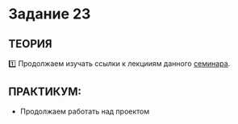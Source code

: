 # Задание 23
## ТЕОРИЯ

:one: Продолжаем изучать ссылки к лекцииям данного [семинара](https://github.com/LisKorzun/learning-js__from-scratch-to-expert/blob/master/seminar_23/README.md).

## ПРАКТИКУМ:

* Продолжаем работать над проектом